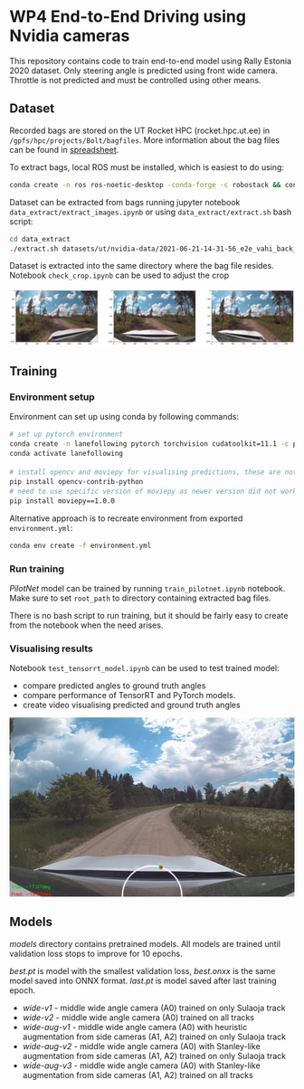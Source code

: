 # WP4 End-to-End Driving using Nvidia cameras

This repository contains code to train end-to-end model using Rally Estonia 2020 dataset. Only steering angle
is predicted using front wide camera. Throttle is not predicted and must be controlled using other means.

## Dataset

Recorded bags are stored on the UT Rocket HPC (rocket.hpc.ut.ee) in `/gpfs/hpc/projects/Bolt/bagfiles`. More information
about the bag files can be found in [spreadsheet](https://docs.google.com/spreadsheets/d/1AaAbLjStrIYLI6l3RYshKFQz80Ov_siAtBU5WWGc8ew/edit#gid=0).

To extract bags, local ROS must be installed, which is easiest to do using:

```bash
conda create -n ros ros-noetic-desktop -conda-forge -c robostack && conda activate ros
```

Dataset can be extracted from bags running jupyter notebook `data_extract/extract_images.ipynb` or using 
`data_extract/extract.sh` bash script: 

```bash
cd data_extract
./extract.sh datasets/ut/nvidia-data/2021-06-21-14-31-56_e2e_vahi_back_nvidia_wide-v2_11.bag
```

Dataset is extracted into the same directory where the bag file resides. Notebook `check_crop.ipynb` can be used to
adjust the crop 

![crop](./media/camera-crops.png "Front wide camera crop")

## Training

### Environment setup

Environment can set up using conda by following commands:

```bash
# set up pytorch environment
conda create -n lanefollowing pytorch torchvision cudatoolkit=11.1 -c pytorch -c nvidia
conda activate lanefollowing

# install opencv and moviepy for visualising predictions, these are not needed for training
pip install opencv-contrib-python
# need to use specific version of moviepy as newer version did not work
pip install moviepy==1.0.0 
```

Alternative approach is to recreate environment from exported `environment.yml`:
```bash
conda env create -f environment.yml
```

### Run training

*PilotNet* model can be trained by running `train_pilotnet.ipynb` notebook. Make sure to set `root_path` to directory
containing extracted bag files.

There is no bash script to run training, but it should be fairly easy to create from the notebook when the need arises. 

### Visualising results

Notebook `test_tensorrt_model.ipynb` can be used to test trained model:
- compare predicted angles to ground truth angles
- compare performance of TensorRT and PyTorch models.
- create video visualising predicted and ground truth angles

![visualisation](./media/visualisation.png "visualisation")

## Models

*models* directory contains pretrained models. All models are trained until validation loss stops to improve for 10 epochs.

*best.pt* is model with the smallest validation loss, *best.onxx* is the same model saved into ONNX format. *last.pt* is model
saved after last training epoch.

- *wide-v1* - middle wide angle camera (A0) trained on only Sulaoja track
- *wide-v2* - middle wide angle camera (A0) trained on all tracks
- *wide-aug-v1* - middle wide angle camera (A0) with heuristic augmentation from side cameras (A1, A2) trained on only Sulaoja track
- *wide-aug-v2* - middle wide angle camera (A0) with Stanley-like augmentation from side cameras (A1, A2) trained on only Sulaoja track
- *wide-aug-v3* - middle wide angle camera (A0) with Stanley-like augmentation from side cameras (A1, A2) trained on all tracks